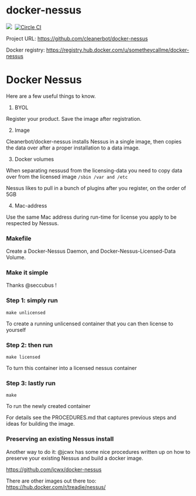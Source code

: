 # docker-nessus
[![](https://badge.imagelayers.io/sometheycallme/docker-nessus.svg)](https://imagelayers.io/?images=cleanerbot/docker-nessus:latest 'View image size and layers')&nbsp;
[![Circle CI](https://circleci.com/gh/cleanerbot/docker-nessus.png?circle-token=5d84cd337864c33f062f57aafd2854771777759d)](https://circleci.com/gh/sometheycallme/docker-nessus/tree/master 'View CI builds')

Project URL: https://github.com/cleanerbot/docker-nessus

Docker registry: https://registry.hub.docker.com/u/sometheycallme/docker-nessus

# Docker Nessus

Here are a few useful things to know.

1) BYOL

Register your product.  Save the image after registration.

2) Image

Cleanerbot/docker-nessus installs Nessus in a single image, then copies the data over after a proper installation to a data image.

3) Docker volumes

When separating nessusd from the licensing-data you need to copy data over from the licensed image ```/sbin /var and /etc```

Nessus likes to pull in a bunch of plugins after you register, on the order of 5GB

4) Mac-address

Use the same Mac address during run-time for license you apply to be respected by Nessus.


### Makefile

Create a Docker-Nessus Daemon, and Docker-Nessus-Licensed-Data Volume.

### Make it simple

Thanks @seccubus !

### Step 1: simply run

```
make unlicensed
```
To create a running unlicensed container that you can then license to yourself


### Step 2: then run
```
make licensed
```
To turn this container into a licensed nessus container


### Step 3: lastly run

```
make
```
To run the newly created container

For details see the PROCEDURES.md that captures previous steps and ideas for building the image.


### Preserving an existing Nessus install

Another way to do it:
@jcwx has some nice procedures written up on how to preserve your existing Nessus and build a docker image.

https://github.com/jcwx/docker-nessus

There are other images out there too:
https://hub.docker.com/r/treadie/nessus/


